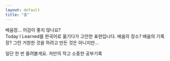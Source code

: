 ```yaml
---
layout: default
title: "홈"
---
```


배움장... 어감이 좋지 않나요?  
Today I Learned를 한국어로 옮기다가 고안한 표현입니다.
배움의 장소? 배움의 기록장? 그런 거창한 것을 하려고
만든 것은 아니지만...

일단 한 번 올려볼게요. 저만의 작고 소중한 공부기록